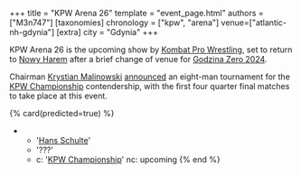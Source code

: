 +++
title = "KPW Arena 26"
template = "event_page.html"
authors = ["M3n747"]
[taxonomies]
chronology = ["kpw", "arena"]
venue=["atlantic-nh-gdynia"]
[extra]
city = "Gdynia"
+++

KPW Arena 26 is the upcoming show by [Kombat Pro Wrestling](@/o/kpw.md), set to return to [Nowy Harem](@/v/atlantic-nh-gdynia.md) after a brief change of venue for [Godzina Zero 2024](@/e/kpw/2024-09-07-kpw-godzina-zero-2024.md).

Chairman [Krystian Malinowski](@/w/krystian-malinowski.md) [announced][yt-wyscig] an eight-man tournament for the [KPW Championship](@/c/kpw-championship.md) contendership, with the first four quarter final matches to take place at this event.

{% card(predicted=true) %}
- - '[Hans Schulte](@/w/hans-schulte.md)'
  - '???'
  - c: '[KPW Championship](@/c/kpw-championship.md)'
    nc: upcoming
{% end %}

[yt-wyscig]: https://www.youtube.com/watch?v=SV6nnBFO3Iw
